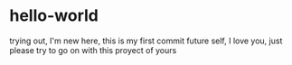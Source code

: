 # hello-world
trying out,
I'm new here, this is my first commit future self, I love you, just please try to go on with this proyect of yours
